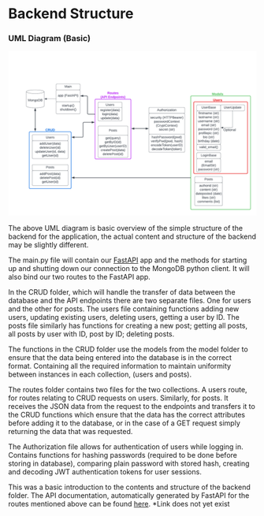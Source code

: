 # Backend Structure

### UML Diagram (Basic)

![UML](https://github.com/MatthewFoster02/social_app/blob/main/planning/backend/diagrams/UML.png)

The above UML diagram is basic overview of the simple structure of the backend for the application, the actual content and structure of the backend may be slightly different.

The main.py file will contain our [FastAPI](https://fastapi.tiangolo.com/) app and the methods for starting up and shutting down our connection to the MongoDB python client. It will also bind our two routes to the FastAPI app.

In the CRUD folder, which will handle the transfer of data between the database and the API endpoints there are two separate files. One for users and the other for posts. The users file containing functions adding new users, updating existing users, deleting users, getting a user by ID. The posts file similarly has functions for creating a new post; getting all posts, all posts by user with ID, post by ID; deleting posts.

The functions in the CRUD folder use the models from the model folder to ensure that the data being entered into the database is in the correct format. Containing all the required information to maintain uniformity between instances in each collection, (users and posts).

The routes folder contains two files for the two collections. A users route, for routes relating to CRUD requests on users. Similarly, for posts. It receives the JSON data from the request to the endpoints and transfers it to the CRUD functions which ensure that the data has the correct attributes before adding it to the database, or in the case of a GET request simply returning the data that was requested.

The Authorization file allows for authentication of users while logging in. Contains functions for hashing passwords (required to be done before storing in database), comparing plain password with stored hash, creating and decoding JWT authentication tokens for user sessions.

This was a basic introduction to the contents and structure of the backend folder. The API documentation, automatically generated by FastAPI for the routes mentioned above can be found [here](). *Link does not yet exist
